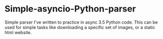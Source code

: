 # Simple-asyncio-Python-parser
Simple parser I've written to practice in async 3.5 Python code. This can be used for simple tasks like downloading a specific set of images, or a static html website.
